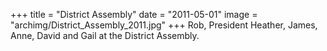 +++
title = "District Assembly"
date = "2011-05-01"
image = "archimg/District_Assembly_2011.jpg"
+++
Rob, President Heather, James, Anne, David and Gail at the District Assembly.